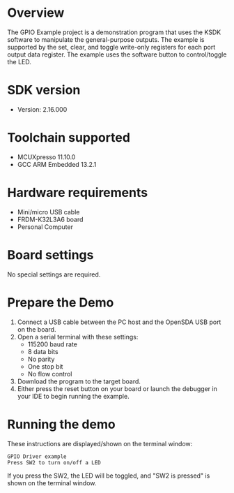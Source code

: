 Overview
========
The GPIO Example project is a demonstration program that uses the KSDK software to manipulate the general-purpose
outputs.
The example is supported by the set, clear, and toggle write-only registers for each port output data register. The 
example uses the software button to control/toggle the LED.

SDK version
===========
- Version: 2.16.000

Toolchain supported
===================
- MCUXpresso  11.10.0
- GCC ARM Embedded  13.2.1

Hardware requirements
=====================
- Mini/micro USB cable
- FRDM-K32L3A6 board
- Personal Computer

Board settings
==============
No special settings are required.

Prepare the Demo
================
1. Connect a USB cable between the PC host and the OpenSDA USB port on the board.
2. Open a serial terminal with these settings:
    - 115200 baud rate
    - 8 data bits
    - No parity
    - One stop bit
    - No flow control
3. Download the program to the target board.
4. Either press the reset button on your board or launch the debugger in your IDE to begin running the example.

Running the demo
================
These instructions are displayed/shown on the terminal window:
~~~~~~~~~~~~~~~~~~~~~~~~~~~~~~~~~~
GPIO Driver example
Press SW2 to turn on/off a LED
~~~~~~~~~~~~~~~~~~~~~~~~~~~~~~~~~~
If you press the SW2, the LED will be toggled, and "SW2 is pressed" is shown on the terminal window.
